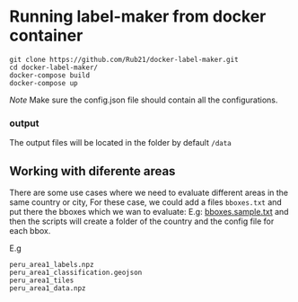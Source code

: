 # Running label-maker from docker container

```
git clone https://github.com/Rub21/docker-label-maker.git
cd docker-label-maker/
docker-compose build
docker-compose up
```

*Note*
Make sure the config.json file should contain all the configurations.

### output

The output files will be located in the folder by default `/data`

## Working with diferente areas

There are some use cases where we need to evaluate different areas in the same country or city, For these case, we could add a files `bboxes.txt`   and put there the bboxes which we wan to evaluate: E.g: [bboxes.sample.txt](https://github.com/developmentseed/docker-label-maker/blob/master/bboxes.txt) and then the scripts will create  a folder of the country and the config file for each bbox.

E.g

```
peru_area1_labels.npz
peru_area1_classification.geojson
peru_area1_tiles
peru_area1_data.npz
```


